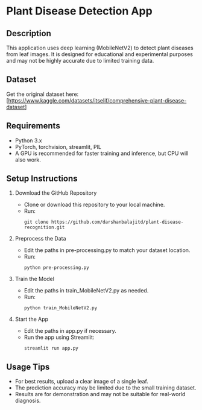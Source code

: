 # Plant Disease Detection App
## Description
This application uses deep learning (MobileNetV2) to detect plant diseases from leaf images. It is designed for educational and experimental purposes and may not be highly accurate due to limited training data.

## Dataset
Get the original dataset here: [https://www.kaggle.com/datasets/itselif/comprehensive-plant-disease-dataset]

## Requirements
- Python 3.x
- PyTorch, torchvision, streamlit, PIL
- A GPU is recommended for faster training and inference, but CPU will also work.
## Setup Instructions
1. Download the GitHub Repository
   
   - Clone or download this repository to your local machine.
   - Run:
     ```
     git clone https://github.com/darshanbalajitd/plant-disease-recognition.git
     ```
2. Preprocess the Data
   
   - Edit the paths in pre-processing.py to match your dataset location.
   - Run:
     ```
     python pre-processing.py
     ```
3. Train the Model
   
   - Edit the paths in train_MobileNetV2.py as needed.
   - Run:
     ```
     python train_MobileNetV2.py
     ```
4. Start the App
   
   - Edit the paths in app.py if necessary.
   - Run the app using Streamlit:
     ```
     streamlit run app.py
     ```
## Usage Tips
- For best results, upload a clear image of a single leaf.
- The prediction accuracy may be limited due to the small training dataset.
- Results are for demonstration and may not be suitable for real-world diagnosis.
